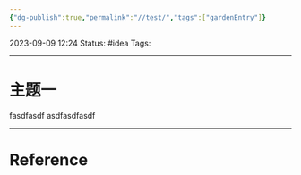 ```yaml
---
{"dg-publish":true,"permalink":"//test/","tags":["gardenEntry"]}
---
```



2023-09-09  12:24
Status: #idea
Tags:

---
# 主题一


fasdfasdf asdfasdfasdf




---
# Reference

